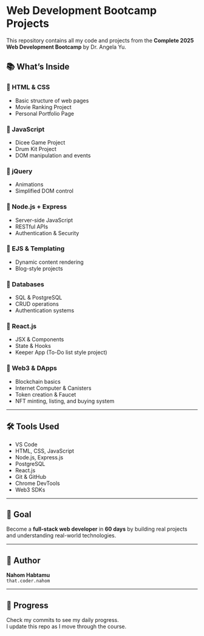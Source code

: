 # Web Development Bootcamp Projects

This repository contains all my code and projects from the **Complete 2025 Web Development Bootcamp** by Dr. Angela Yu.

## 📚 What’s Inside

### 🔹 HTML & CSS
- Basic structure of web pages
- Movie Ranking Project
- Personal Portfolio Page

### 🔹 JavaScript
- Dicee Game Project
- Drum Kit Project
- DOM manipulation and events

### 🔹 jQuery
- Animations
- Simplified DOM control

### 🔹 Node.js + Express
- Server-side JavaScript
- RESTful APIs
- Authentication & Security

### 🔹 EJS & Templating
- Dynamic content rendering
- Blog-style projects

### 🔹 Databases
- SQL & PostgreSQL
- CRUD operations
- Authentication systems

### 🔹 React.js
- JSX & Components
- State & Hooks
- Keeper App (To-Do list style project)

### 🔹 Web3 & DApps
- Blockchain basics
- Internet Computer & Canisters
- Token creation & Faucet
- NFT minting, listing, and buying system

---

## 🛠 Tools Used

- VS Code  
- HTML, CSS, JavaScript  
- Node.js, Express.js  
- PostgreSQL  
- React.js  
- Git & GitHub  
- Chrome DevTools  
- Web3 SDKs

---

## 🎯 Goal

Become a **full-stack web developer** in **60 days** by building real projects and understanding real-world technologies.

---

## 📝 Author

**Nahom Habtamu**  
`that.coder.nahom`

---

## 📅 Progress

Check my commits to see my daily progress.  
I update this repo as I move through the course.


